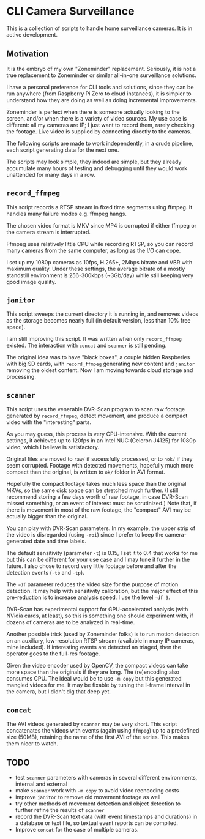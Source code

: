 # CLI Camera Surveillance

This is a collection of scripts to handle home surveillance cameras. It is
in active development.

## Motivation

It is the embryo of my own "Zoneminder" replacement. Seriously, it is not
a true replacement to Zoneminder or similar all-in-one surveillance solutions.

I have a personal preference for CLI tools and solutions, since they can be
run anywhere (from Raspberry Pi Zero to cloud instances), it is simpler to
understand how they are doing as well as doing incremental improvements.

Zoneminder is perfect when there is someone actually looking to the screen, and/or when
there is a variety of video sources. My use case is different: all my cameras
are IP; I just want to record them, rarely checking the footage.
Live video is supplied by connecting directly to the cameras.

The following scripts are made to work independently, in a crude pipeline,
each script generating data for the next one.

The scripts may look simple, they indeed are simple, but they already accumulate
many hours of testing and debugging until they would work unattended for many days
in a row.

## `record_ffmpeg`

This script records a RTSP stream in fixed time segments using ffmpeg. It
handles many failure modes e.g. ffmpeg hangs.

The chosen video format is MKV
since MP4 is corrupted if either ffmpeg or the camera stream is interrupted.

Ffmpeg uses relatively little CPU while recording RTSP, so you
can record many cameras from the same computer, as long as the I/O can cope.

I set up my 1080p cameras as 10fps, H.265+, 2Mbps bitrate and VBR with maximum quality.
Under these settings, the average bitrate of a mostly standstill environment is 
256-300kbps (~3Gb/day) while still keeping very good image quality.

## `janitor`

This script sweeps the current directory it is running in, and removes videos as
the storage becomes nearly full (in default version, less than 10% free space).

I am still improving this script. It was written when only `record_ffmpeg` existed.
The interaction with `concat` and `scanner` is still pending.

The original idea was to have "black boxes", a couple hidden Raspberies with big SD cards,
with `record_ffmpeg` generating new content and `janitor` removing the oldest content.
Now I am moving towards cloud storage and processing.

## `scanner`

This script uses the venerable DVR-Scan program to scan raw footage generated by `record_ffmpeg`,
detect movement, and produce a compact video with the "interesting" parts.

As you may guess, this process is very CPU-intensive. With the current settings, it 
achieves up to 120fps in an Intel NUC (Celeron J4125) for 1080p video, which I believe is
satisfactory.

Original files are moved to `raw/` if sucessfully processed, or to `nok/` if they seem corrupted.
Footage with detected movements, hopefully much more compact than the original,
is written to `ok/` folder in AVI format.

Hopefully the compact footage takes much less space than the original MKVs, so the
same disk space can be stretched much further. (I still recommend storing a few days worth
of raw footage, in case DVR-Scan missed something, or an event of interest must be scrutinized.)
Note that, if there is movement in most of the raw footage, the "compact" AVI may be actually
bigger than the original.

You can play with DVR-Scan parameters. In my example, the upper strip of the video is
disregarded (using `-roi`) since I prefer to keep the camera-generated
date and time labels.

The default sensitivity (parameter `-t`) is 0.15, I set it to 0.4 that works for me but 
this can be different for your use case and I may tune it further in the future.
I also chose to record very little footage before and after the detection events
(`-tb` and `-tp`).

The `-df` parameter reduces the video size for the purpose of motion detection. It may
help with sensitivity calibration, but the major effect of this pre-reduction is
to increase analysis speed. I use the level `-df 3`. 

DVR-Scan has experimental support for GPU-accelerated analysis (with NVidia cards, at
least), so this is something one should experiment with, if dozens of cameras are to
be analyzed in real-time.

Another possible trick (used by Zoneminder folks) is to run motion detection on an
auxiliary, low-resolution RTSP stream (available in many IP cameras, mine included).
If interesting events are detected an triaged, then the operator goes to the full-res
footage.

Given the video encoder used by OpenCV, the compact videos can take more space than
the originals if they are long. The (re)encoding also consumes CPU. 
The ideal would be to use `-m copy` but this generated mangled videos
for me. It may be fixable by tuning the I-frame interval in the camera, but I didn't dig
that deep yet.

## `concat`

The AVI videos generated by `scanner` may be very short. This script concatenates the
videos with events (again using `ffmpeg`) up to a predefined size (50MB), retaining
the name of the first AVI of the series. This makes them nicer to watch.

## TODO

- test `scanner` parameters with cameras in several different environments, internal and external
- make `scanner` work with `-m copy` to avoid video reencoding costs
- improve `janitor` to remove old movement footage as well
- try other methods of movement detection and object detection to further refine the results of `scanner`
- record the DVR-Scan text data (with event timestamps and durations) in a database or text file, so textual event reports can be compiled.
- Improve `concat` for the case of multiple cameras.
